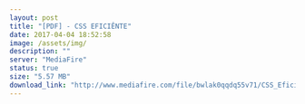 ```yaml
---
layout: post
title: "[PDF] - CSS EFICIÊNTE"
date: 2017-04-04 18:52:58
image: /assets/img/
description: ""
server: "MediaFire"
status: true
size: "5.57 MB"
download_link: "http://www.mediafire.com/file/bwlak0qqdq55v71/CSS_Eficiente.pdf" 
---
```

